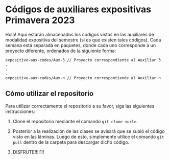 # Códigos de auxiliares expositivas Primavera 2023

Hola! Aquí estarán almacenados los códigos vistos en las auxiliares de modalidad expositiva del semestre (si es que existen tales códigos). Cada semana está separada en paquetes, donde cada uno corresponde a un proyecto diferente, ordenados de la siguiente forma:


```
expositive-aux-codes/Aux-3 // Proyecto correspondiente al Auxiliar 3
.
.
.
expositive-aux-codes/Aux-n // Proyecto correspontiende al Auxiliar n
```

## Cómo utilizar el repositorio

Para utilizar correctamente el repositorio a su favor, siga las siguientes instrucciones:

1. Clone el repositorio mediante el comando ``git clone <url>``.

2. Posterior a la realización de las clases se avisará que se subió el código visto en las láminas. Luego de esto, simplemente utilice el comando ``git pull`` dentro de la carpeta para descargar dicho código. 
   
3. DISFRUTE!!!!1!!
